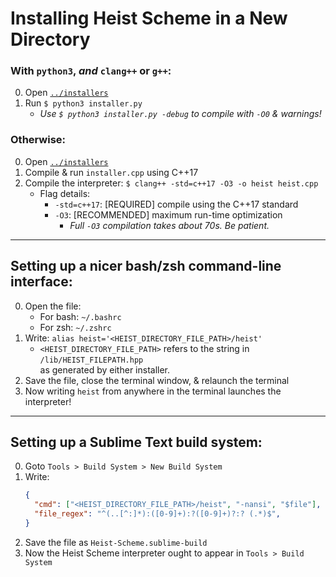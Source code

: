 # Installing Heist Scheme in a New Directory

### With `python3`, ___and___ `clang++` or `g++`:
0. Open [`../installers`](../installers)
1. Run `$ python3 installer.py`
   * _Use `$ python3 installer.py -debug` to compile with `-O0` & warnings!_

### Otherwise:
0. Open [`../installers`](../installers)
1. Compile & run `installer.cpp` using C++17
2. Compile the interpreter: `$ clang++ -std=c++17 -O3 -o heist heist.cpp`
   * Flag details:
     - `-std=c++17`: [REQUIRED] compile using the C++17 standard
     - `-O3`: [RECOMMENDED] maximum run-time optimization
       * _Full `-O3` compilation takes about 70s. Be patient._


-------
## Setting up a nicer bash/zsh command-line interface:

0. Open the file:
   * For bash: `~/.bashrc`
   * For zsh: `~/.zshrc`
1. Write: `alias heist='<HEIST_DIRECTORY_FILE_PATH>/heist'`
   * `<HEIST_DIRECTORY_FILE_PATH>` refers to the string in `/lib/HEIST_FILEPATH.hpp`<br>
     as generated by either installer.
2. Save the file, close the terminal window, & relaunch the terminal
3. Now writing `heist` from anywhere in the terminal launches the interpreter!


-------
## Setting up a Sublime Text build system:

0. Goto `Tools > Build System > New Build System`
1. Write:
    ```json
    {
      "cmd": ["<HEIST_DIRECTORY_FILE_PATH>/heist", "-nansi", "$file"],
      "file_regex": "^(..[^:]*):([0-9]+):?([0-9]+)?:? (.*)$",
    }
    ```
2. Save the file as `Heist-Scheme.sublime-build`
3. Now the Heist Scheme interpreter ought to appear in `Tools > Build System`
